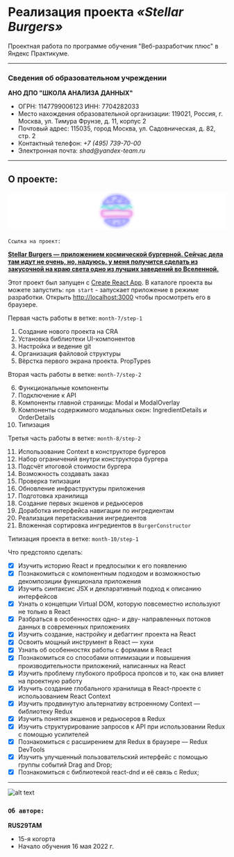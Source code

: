# Реализация проекта **_«Stellar Burgers»_**

Проектная работа по программе обучения "Веб-разработчик плюс" в Яндекс Практикуме.

---

### Сведения об образовательном учреждении

**АНО ДПО "ШКОЛА АНАЛИЗА ДАННЫХ"**

* ОГРН: 1147799006123 ИНН: 7704282033
* Место нахождения образовательной организации: 119021, Россия, г. Москва, ул. Тимура Фрунзе, д. 11, корпус 2
* Почтовый адрес: 115035, город Москва, ул. Садовническая, д. 82, стр. 2
* Контактный телефон: _+7 (495) 739-70-00_
* Электронная почта: _shad@yandex-team.ru_

---

## О проекте:
![alt text](./src/images/icon/logo.svg)

`Ссылка на проект:`

**__[Stellar Burgers — приложением космической бургерной. Сейчас дела там идут не очень, но, надуюсь, у меня
получится сделать из закусочной на краю света одно из лучших заведений во Вселенной.](https://rus29tam.github.io/Stellar-Burgers-React/)__**

Этот проект был запущен с [Create React App](https://github.com/facebook/create-react-app).
В каталоге проекта вы можете запустить: `npm start` - запускает приложение в режиме разработки.
Открыть [http://localhost:3000](https://reactjs.org/) чтобы просмотреть его в браузере.



Первая часть работы в ветке: `month-7/step-1`


1.  Создание нового проекта на CRA
2.  Установка библиотеки UI-компонентов
3.  Настройка и ведение git
4.  Организация файловой структуры
5.  Вёрстка первого экрана проекта. PropTypes

Вторая часть работы в ветке: `month-7/step-2`

6. Функциональные компоненты
7. Подключение к API
8. Компоненты главной страницы: Modal и ModalOverlay
9. Компоненты содержимого модальных окон: IngredientDetails и OrderDetails
10. Типизация

Третья часть работы в ветке: `month-8/step-2`

11. Использование Context в конструкторе бургеров
12. Набор ограничений внутри конструктора бургера
13. Подсчёт итоговой стоимости бургера
14. Возможность создавать заказ
15. Проверка типизации
16. Обновление инфраструктуры приложения
17. Подготовка хранилища
18. Создание первых экшенов и редьюсеров
19. Доработка интерфейса навигации по ингредиентам
20. Реализация перетаскивания ингредиентов
21. Вложенная сортировка ингредиентов в `BurgerConstructor`

Типизация проекта в ветке: `month-10/step-1`

Что предстояло сделать:
- [X]  Изучить историю React и предпосылки к его появлению
- [X]  Познакомиться с компонентным подходом и возможностью декомпозиции функционала приложения
- [X]  Изучить синтаксис JSX и декларативный подход к описанию интерфейсов
- [X]  Узнать о концепции Virtual DOM, которую повсеместно используют не только в React
- [X]  Разбраться в особенностях одно- и дву- направленных потоков данных в современных приложениях
- [X]  Изучить создание, настройку и дебаггинг проекта на React
- [X]  Освоить мощный инструмент в React — хуки
- [X]  Узнать об особенностях работы с формами в React
- [X]  Познакомиться со способами оптимизации и повышения производительности приложений, написанных на React
- [X]  Изучить проблему глубокого проброса пропсов и то, как она влияет на проектную работу
- [X]  Изучить создание глобального хранилища в React-проекте с использованием React Context
- [X]  Изучить продвинутую альтернативу встроенному Context — библиотеку Redux
- [X]  Изучить понятия экшенов и редьюсеров в Redux
- [X]  Изучить структурирование запросов к API при использовании Redux с помощью усилителей
- [X]  Познакомиться с расширением для Redux в браузере — Redux DevTools
- [X]  Изучить улучшенный пользовательский интерфейс с помощью группы событий Drag and Drop;
- [X]  Познакомиться с библиотекой react-dnd и её связь с Redux;

---
![alt text](https://yastatic.net/q/logoaas/v2/Яндекс.svg?circle=black&color=000&first=white "Logo")

### `Об авторe:`

**RUS29TAM**

* 15-я когорта
* Начало обучения 16 мая 2022 г.
